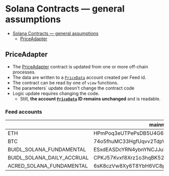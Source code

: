 # Solana Contracts — general assumptions

<!-- TOC -->
* [Solana Contracts — general assumptions](#solana-contracts--general-assumptions)
  * [PriceAdapter](#priceadapter)
<!-- TOC -->

## PriceAdapter

* The [PriceAdapter](./price_adapter/README.md) contract is updated from one or more off-chain processes.
* The data are written to a [`PriceData`](./redstone-solana-price-adapter/src/state.rs) account created per Feed id.
* The contract can be read by one of `view` functions.
* The parameters` update doesn't change the contract code
* Logic update requires changing the code.
  * Still, **the account [`PriceData`](./redstone-solana-price-adapter/src/state.rs) ID remains unchanged**
  and is readable.

### Feed accounts

|                            | mainnet-beta                                 | testnet                                      | devnet                                       |
| -------------------------- | -------------------------------------------- | -------------------------------------------- | -------------------------------------------- |
| ETH                        | HPmPoq3eUTPePsDB5U4G6msu5RpeZHhMemc5VnqxQ9Lx | BsFkAfSgub54ZMHxZpCXqB3zpWXF8NwAswbuNX1Jq55g | 6bgjyNJ18vWGjw2qjjseSBaDK4QbJF8sjsHAhwy8EuBW |
| BTC                        | 74o5fhuMC33HgfUqvv2TdpYiKvEWfcRTS1E8zxK6ESjN | FbTaAY9o6MU3xZKXT65xE3wATNrxU7nTnZZPmg4gS9Ad | AhQGbBqhbcqJhV7WJ5GktjtjM7dHBPYv2uFhL7Cy7gzQ |
| BUIDL_SOLANA_FUNDAMENTAL   | ESxdEASDcYRN4ybnYNCJJuPHcF2SGJN1MypQq1yfY9Kz | x | x |
| BUIDL_SOLANA_DAILY_ACCRUAL | CPKJ57Kvxf8Xrz1o3hqBK52SqqEUAPp1NVdCK94bDGSX | x | x |
| ACRED_SOLANA_FUNDAMENTAL   | 6sK8czVw8Xy6T8YbH6VC8p5ovNZD2mXf5vUTv8sgnUJf | x | x |

